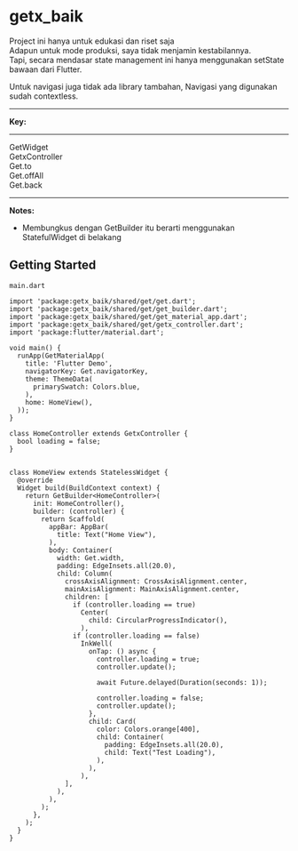 # getx_baik

Project ini hanya untuk edukasi dan riset saja<br/>
Adapun untuk mode produksi, saya tidak menjamin kestabilannya.<br/>
Tapi, secara mendasar state management ini hanya menggunakan setState bawaan dari Flutter.

Untuk navigasi juga tidak ada library tambahan,
Navigasi yang digunakan sudah contextless.

<hr/>
<b>Key:</b>
<hr/>
GetWidget<br>
GetxController<br>
Get.to<br>
Get.offAll<br>
Get.back<br>

<hr/>

<b>Notes:</b>
- Membungkus dengan GetBuilder itu berarti menggunakan StatefulWidget di belakang

## Getting Started
```
main.dart
```

```
import 'package:getx_baik/shared/get/get.dart';
import 'package:getx_baik/shared/get/get_builder.dart';
import 'package:getx_baik/shared/get/get_material_app.dart';
import 'package:getx_baik/shared/get/getx_controller.dart';
import 'package:flutter/material.dart';

void main() {
  runApp(GetMaterialApp(
    title: 'Flutter Demo',
    navigatorKey: Get.navigatorKey,
    theme: ThemeData(
      primarySwatch: Colors.blue,
    ),
    home: HomeView(),
  ));
}

class HomeController extends GetxController {
  bool loading = false;
}


class HomeView extends StatelessWidget {
  @override
  Widget build(BuildContext context) {
    return GetBuilder<HomeController>(
      init: HomeController(),
      builder: (controller) {
        return Scaffold(
          appBar: AppBar(
            title: Text("Home View"),
          ),
          body: Container(
            width: Get.width,
            padding: EdgeInsets.all(20.0),
            child: Column(
              crossAxisAlignment: CrossAxisAlignment.center,
              mainAxisAlignment: MainAxisAlignment.center,
              children: [
                if (controller.loading == true)
                  Center(
                    child: CircularProgressIndicator(),
                  ),
                if (controller.loading == false)
                  InkWell(
                    onTap: () async {
                      controller.loading = true;
                      controller.update();

                      await Future.delayed(Duration(seconds: 1));

                      controller.loading = false;
                      controller.update();
                    },
                    child: Card(
                      color: Colors.orange[400],
                      child: Container(
                        padding: EdgeInsets.all(20.0),
                        child: Text("Test Loading"),
                      ),
                    ),
                  ),
              ],
            ),
          ),
        );
      },
    );
  }
}


```